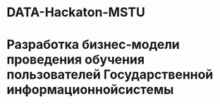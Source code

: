 # DATA-Hackaton-MSTU

# Разработка бизнес-модели проведения обучения пользователей Государственной информационнойсистемы
